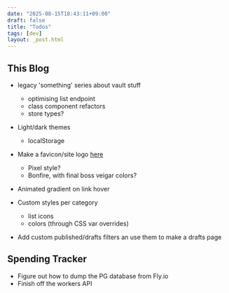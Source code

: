 ```yaml
---
date: "2025-08-15T18:43:11+09:00"
draft: false
title: "Todos"
tags: [dev]
layout: _post.html
---
```


## This Blog

- legacy 'something' series about vault stuff

  - optimising list endpoint
  - class component refactors
  - store types?

- Light/dark themes
  - localStorage
- Make a favicon/site logo [here](https://yqnn.github.io/svg-path-editor/)
  - Pixel style?
  - Bonfire, with final boss veigar colors?
- Animated gradient on link hover
- Custom styles per category
  - list icons
  - colors (through CSS var overrides)
- Add custom published/drafts filters an use them to make a drafts page

## Spending Tracker

- Figure out how to dump the PG database from Fly.io
- Finish off the workers API

